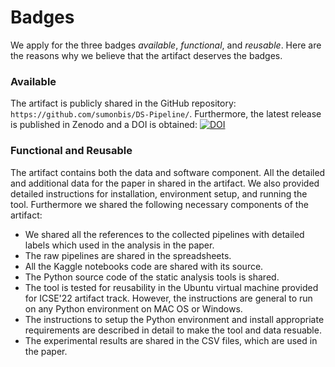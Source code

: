 # Badges

We apply for the three badges *available*, *functional*, and *reusable*. Here are the reasons why we believe that the artifact deserves the badges.

### Available
The artifact is publicly shared in the GitHub repository: `https://github.com/sumonbis/DS-Pipeline/`.
Furthermore, the latest release is published in Zenodo and a DOI is obtained:
[![DOI](https://zenodo.org/badge/DOI/10.5281/zenodo.5886603.svg)](https://doi.org/10.5281/zenodo.5886603)

### Functional and Reusable
The artifact contains both the data and software component. All the detailed and additional data for the paper in shared in the artifact. We also provided detailed instructions for installation, environment setup, and running the tool. Furthermore we shared the following necessary components of the artifact:

* We shared all the references to the collected pipelines with detailed labels which used in the analysis in the paper.
* The raw pipelines are shared in the spreadsheets.
* All the Kaggle notebooks code are shared with its source.
* The Python source code of the static analysis tools is shared.
* The tool is tested for reusability in the Ubuntu virtual machine provided for ICSE'22 artifact track. However, the instructions are general to run on any Python environment on MAC OS or Windows.
* The instructions to setup the Python environment and install appropriate requirements are described in detail to make the tool and data resuable.
* The experimental results are shared in the CSV files, which are used in the paper.

